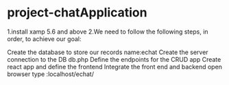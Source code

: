 # project-chatApplication

1.install xamp 5.6 and above
2.We need to follow the following steps, in order, to achieve our goal:

Create the database to store our records
name:echat
Create the server connection to the DB
db.php
Define the endpoints for the CRUD app
Create react app and define the frontend
Integrate the front end and backend
open browser type :localhost/echat/
